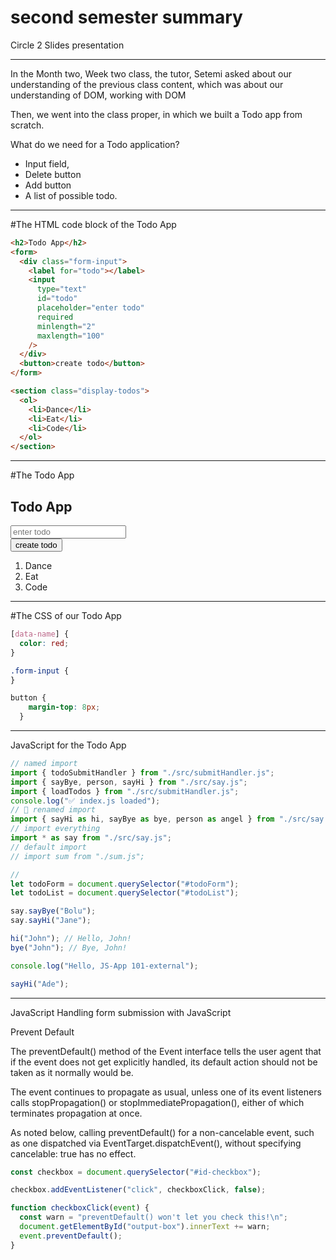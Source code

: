 # <div class="text-20xl text-center text-white">second semester summary</div>
<div class="mt-4 text-2xl text-center text-gray-600">Circle 2 Slides presentation</div>

---

In the Month two, Week two class, the tutor, Setemi asked about our understanding of the previous class content, which was about our understanding of DOM, working with DOM

Then, we went into the class proper, in which we built a Todo app from scratch.

What do we need for a Todo application?

- Input field, 
- Delete button
- Add button
- A list of possible todo.

---

#The HTML code block of the Todo App

```html
<h2>Todo App</h2>
<form>
  <div class="form-input">
    <label for="todo"></label>
    <input 
      type="text" 
      id="todo" 
      placeholder="enter todo" 
      required 
      minlength="2" 
      maxlength="100"
    />
  </div>
  <button>create todo</button>
</form>

<section class="display-todos">
  <ol>
    <li>Dance</li>
    <li>Eat</li>
    <li>Code</li>
  </ol>
</section>
```

---

#The Todo App

  <h2>Todo App</h2>
  <form>
    <div class="form-input">
      <label for="todo"></label>
      <input 
        type="text" 
        id="todo" 
        placeholder="enter todo" 
        required 
        minlength="2" 
        maxlength="100"
      />
    </div>
    <button>create todo</button>
  </form>

  <section class="display-todos">
    <ol>
      <li>Dance</li>
      <li>Eat</li>
      <li>Code</li>
    </ol>
  </section>

---

#The CSS of our Todo App

```css
[data-name] {
  color: red;
}

.form-input {
}

button {
    margin-top: 8px;
  }
```
---

JavaScript for the Todo App

```javascript
// named import
import { todoSubmitHandler } from "./src/submitHandler.js";
import { sayBye, person, sayHi } from "./src/say.js";
import { loadTodos } from "./src/submitHandler.js";
console.log("✅ index.js loaded");
// 📁 renamed import
import { sayHi as hi, sayBye as bye, person as angel } from "./src/say.js";
// import everything
import * as say from "./src/say.js";
// default import
// import sum from "./sum.js";

//
let todoForm = document.querySelector("#todoForm");
let todoList = document.querySelector("#todoList");

say.sayBye("Bolu");
say.sayHi("Jane");

hi("John"); // Hello, John!
bye("John"); // Bye, John!

console.log("Hello, JS-App 101-external");

sayHi("Ade");
```
---

JavaScript Handling form submission with JavaScript

Prevent Default

The preventDefault() method of the Event interface tells the user agent that if the event does not get explicitly handled, its default action should not be taken as it normally would be.

The event continues to propagate as usual, unless one of its event listeners calls stopPropagation() or stopImmediatePropagation(), either of which terminates propagation at once.

As noted below, calling preventDefault() for a non-cancelable event, such as one dispatched via EventTarget.dispatchEvent(), without specifying cancelable: true has no effect.

```javascript
const checkbox = document.querySelector("#id-checkbox");

checkbox.addEventListener("click", checkboxClick, false);

function checkboxClick(event) {
  const warn = "preventDefault() won't let you check this!\n";
  document.getElementById("output-box").innerText += warn;
  event.preventDefault();
}
```

